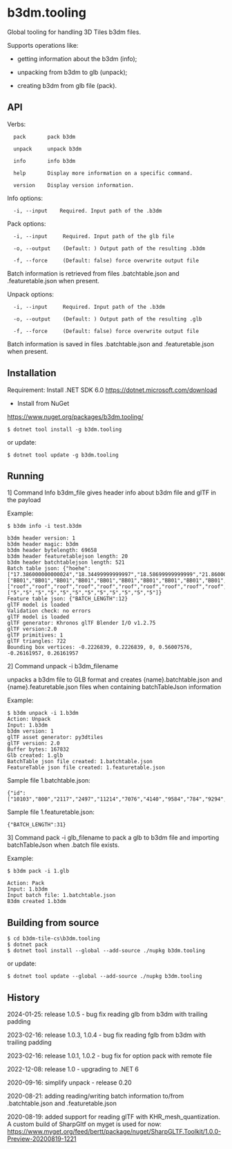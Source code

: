 # b3dm.tooling

Global tooling for handling 3D Tiles b3dm files. 

Supports operations like:

- getting information about the b3dm (info);

- unpacking from b3dm to glb (unpack);

- creating b3dm from glb file (pack).

## API

Verbs:

```
  pack       pack b3dm

  unpack     unpack b3dm

  info       info b3dm

  help       Display more information on a specific command.

  version    Display version information.
```

Info options:

```
  -i, --input    Required. Input path of the .b3dm
```

Pack options:

```
  -i, --input     Required. Input path of the glb file

  -o, --output    (Default: ) Output path of the resulting .b3dm

  -f, --force     (Default: false) force overwrite output file
```

Batch information is retrieved from files .batchtable.json and .featuretable.json when present.


Unpack options:

```
  -i, --input     Required. Input path of the .b3dm

  -o, --output    (Default: ) Output path of the resulting .glb

  -f, --force     (Default: false) force overwrite output file
```

Batch information is saved in files .batchtable.json and .featuretable.json when present.

## Installation

Requirement: Install .NET SDK 6.0 https://dotnet.microsoft.com/download

- Install from NuGet

https://www.nuget.org/packages/b3dm.tooling/

```
$ dotnet tool install -g b3dm.tooling
```

or update:

```
$ dotnet tool update -g b3dm.tooling

```

## Running

1] Command Info b3dm_file gives header info about b3dm file and glTF in the payload

Example:

```
$ b3dm info -i test.b3dm

b3dm header version: 1
b3dm header magic: b3dm
b3dm header bytelength: 69658
b3dm header featuretablejson length: 20
b3dm header batchtablejson length: 521
Batch table json: {"hoehe":["17.386000000000024","18.34499999999997","18.58699999999999","21.860000000000014","10.168000000000006","20.584000000000003","19.70599999999996","19.817000000000007","20.000999999999976","16.577999999999975","17.865999999999985","17.745000000000005"],"citygml_class":["BB01","BB01","BB01","BB01","BB01","BB01","BB01","BB01","BB01","BB01","BB01","BB01"],"surfaceType":["roof","roof","roof","roof","roof","roof","roof","roof","roof","roof","roof","roof"],"Region":["5","5","5","5","5","5","5","5","5","5","5","5"]}
Feature table json: {"BATCH_LENGTH":12}
glTF model is loaded
Validation check: no errors
glTF model is loaded
glTF generator: Khronos glTF Blender I/O v1.2.75
glTF version:2.0
glTF primitives: 1
glTF triangles: 722
Bounding box vertices: -0.2226839, 0.2226839, 0, 0.56007576, -0.26161957, 0.26161957
```

2] Command unpack -i b3dm_filename 

unpacks a b3dm file to GLB format and creates {name}.batchtable.json and {name}.featuretable.json files when containing 
batchTableJson information

Example:

```
$ b3dm unpack -i 1.b3dm
Action: Unpack
Input: 1.b3dm
b3dm version: 1
glTF asset generator: py3dtiles
glTF version: 2.0
Buffer bytes: 167832
Glb created: 1.glb
BatchTable json file created: 1.batchtable.json
FeatureTable json file created: 1.featuretable.json
```

Sample file 1.batchtable.json:

```
{"id":["10103","800","2117","2497","11214","7076","4140","9584","784","9294","9295","7075","7078","20240","2116","7077","13523","6131","11300","13466","12805","7074","4411","7079","6443","2786","7073","7072","1200","11281","2115"]}
```

Sample file 1.featuretable.json:

```
{"BATCH_LENGTH":31}
```

3] Command pack -i glb_filename to pack a glb to b3dm file and importing batchTableJson when .batch file exists.

Example:

```
$ b3dm pack -i 1.glb

Action: Pack
Input: 1.b3dm
Input batch file: 1.batchtable.json
B3dm created 1.b3dm
```

## Building from source

```
$ cd b3dm-tile-cs\b3dm.tooling
$ dotnet pack
$ dotnet tool install --global --add-source ./nupkg b3dm.tooling
```

or update:

```
$ dotnet tool update --global --add-source ./nupkg b3dm.tooling
```

## History

2024-01-25: release 1.0.5 - bug fix reading glb from b3dm with trailing padding

2023-02-16: release 1.0.3, 1.0.4 - bug fix reading fglb from b3dm with trailing padding

2023-02-16: release 1.0.1, 1.0.2 - bug fix for option pack with remote file

2022-12-08: release 1.0 - upgrading to .NET 6

2020-09-16: simplify unpack - release 0.20

2020-08-21: adding reading/writing batch information to/from .batchtable.json and .featuretable.json

2020-08-19: added support for reading glTF with KHR_mesh_quantization. 
A custom build of SharpGltf on myget is used for now: https://www.myget.org/feed/bertt/package/nuget/SharpGLTF.Toolkit/1.0.0-Preview-20200819-1221



